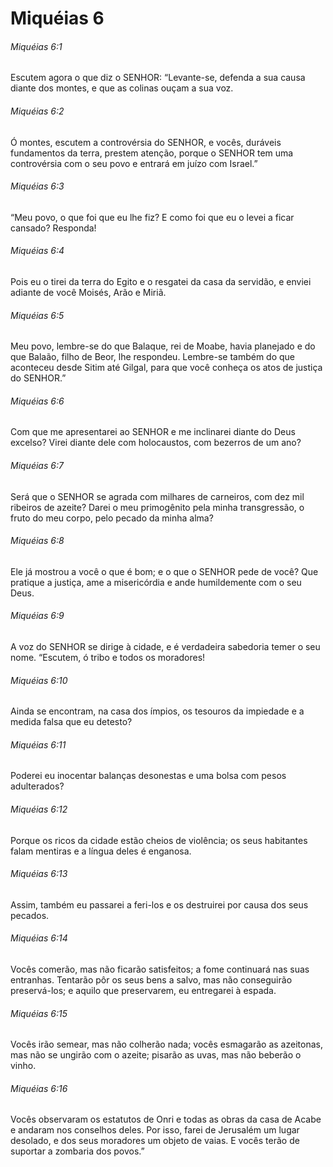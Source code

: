 # Miquéias 6

###### Miquéias 6:1

Escutem agora o que diz o SENHOR: “Levante-se, defenda a sua causa diante dos montes, e que as colinas ouçam a sua voz.

###### Miquéias 6:2

Ó montes, escutem a controvérsia do SENHOR, e vocês, duráveis fundamentos da terra, prestem atenção, porque o SENHOR tem uma controvérsia com o seu povo e entrará em juízo com Israel.”

###### Miquéias 6:3

“Meu povo, o que foi que eu lhe fiz? E como foi que eu o levei a ficar cansado? Responda!

###### Miquéias 6:4

Pois eu o tirei da terra do Egito e o resgatei da casa da servidão, e enviei adiante de você Moisés, Arão e Miriã.

###### Miquéias 6:5

Meu povo, lembre-se do que Balaque, rei de Moabe, havia planejado e do que Balaão, filho de Beor, lhe respondeu. Lembre-se também do que aconteceu desde Sitim até Gilgal, para que você conheça os atos de justiça do SENHOR.”

###### Miquéias 6:6

Com que me apresentarei ao SENHOR e me inclinarei diante do Deus excelso? Virei diante dele com holocaustos, com bezerros de um ano?

###### Miquéias 6:7

Será que o SENHOR se agrada com milhares de carneiros, com dez mil ribeiros de azeite? Darei o meu primogênito pela minha transgressão, o fruto do meu corpo, pelo pecado da minha alma?

###### Miquéias 6:8

Ele já mostrou a você o que é bom; e o que o SENHOR pede de você? Que pratique a justiça, ame a misericórdia e ande humildemente com o seu Deus.

###### Miquéias 6:9

A voz do SENHOR se dirige à cidade, e é verdadeira sabedoria temer o seu nome. “Escutem, ó tribo e todos os moradores!

###### Miquéias 6:10

Ainda se encontram, na casa dos ímpios, os tesouros da impiedade e a medida falsa que eu detesto?

###### Miquéias 6:11

Poderei eu inocentar balanças desonestas e uma bolsa com pesos adulterados?

###### Miquéias 6:12

Porque os ricos da cidade estão cheios de violência; os seus habitantes falam mentiras e a língua deles é enganosa.

###### Miquéias 6:13

Assim, também eu passarei a feri-los e os destruirei por causa dos seus pecados.

###### Miquéias 6:14

Vocês comerão, mas não ficarão satisfeitos; a fome continuará nas suas entranhas. Tentarão pôr os seus bens a salvo, mas não conseguirão preservá-los; e aquilo que preservarem, eu entregarei à espada.

###### Miquéias 6:15

Vocês irão semear, mas não colherão nada; vocês esmagarão as azeitonas, mas não se ungirão com o azeite; pisarão as uvas, mas não beberão o vinho.

###### Miquéias 6:16

Vocês observaram os estatutos de Onri e todas as obras da casa de Acabe e andaram nos conselhos deles. Por isso, farei de Jerusalém um lugar desolado, e dos seus moradores um objeto de vaias. E vocês terão de suportar a zombaria dos povos.”

